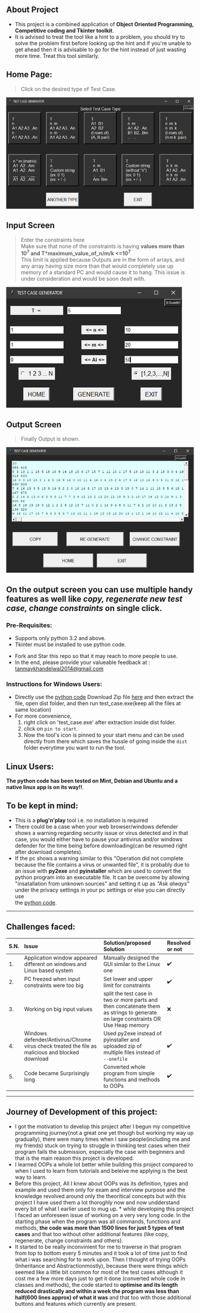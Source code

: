
## About Project  
* This project is a combined application of **Object Oriented Programming, Competitive coding and Tkinter toolkit**.  
* It is advised to treat the tool like a hint to a problem, you should try to solve the problem first before looking up the hint and if you're unable to get ahead 
then it is advisable to go for the hint instead of just wasting more time. Treat this tool similarly.  
  
## Home Page: 
> Click on the desired type of Test Case.  
  
![Home Page](../public/readme/Home.png)
## Input Screen  
> Enter the constraints here  
Make sure that none of the constraints is having **values more than 10<sup>7</sup> and T*maximum_value_of_n/m/k <=10<sup>7</sup>**   
> This limit is applied because Outputs are in the form of arrays, and any array having size more than that would completely use up memory of
> a standard PC and would cause it to hang. This issue is under consideration and would be soon dealt with.  
  
![Input Screen](../public/readme/input_screen.png)  
## Output Screen  
> Finally Output is shown.  
  
![Output Screen](../public/readme/Output_screen.png)  
  
On the output screen you can use multiple handy features as well like **_copy, regenerate new test case, change constraints_**
on single click.  
------------------------------  
### Pre-Requisites:  
- Supports only python 3.2 and above.
- Tkinter must be installed to use python code. 
* Fork and Star this repo so that it may reach to more people to use.  
* In the end, please provide your valueable feedback at : tanmaykhandelwal2014@gmail.com  

### Instructions for Windows Users:  
* Directly use the [python code](https://github.com/Tanmay-901/test-case-generator/blob/master/final_release/test_case.py) Download Zip file [here](https://github.com/Tanmay-901/test-case-generator/raw/master/test_case.zip) and then extract 
the file, open dist folder, and then run test_case.exe(keep all the files at same location)
* For more convenience,
  1. right click on 'test_case.exe' after extraction inside dist folder.
  2. click on `pin to start`.
  3. Now the tool's icon is pinned to your start menu and can be used directly from there which saves the hussle of going 
    inside the `dist` folder everytime you want to run the tool.

## Linux Users:
**The python code has been tested on Mint, Debian and Ubuntu and a native linux app is on its way!!**.  

## To be kept in mind:
* This is a **plug'n'play** tool i.e. no installation is required
* There could be a case when your web browser/windows defender shows a warning regarding security issue or virus
detected and in that case, you would either have to pause your antivirus and/or windows defender for the time being before downloading(can be resumed
right after download completes).
* If the pc shows a warning similar to this "Operation did not complete because the file contains a virus or unwanted file", it is 
probably due to an issue with **py2exe** and **pyinstaller** which are used to convert the python program into an executable file. It can be overcome by 
allowing "insatallation from unknown sources" and setting it up as _"Ask always"_ under the privacy settings in your pc settings or else you can directly use  
the [python code](https://github.com/Tanmay-901/test-case-generator/blob/master/final_release/test_case.py).  

------------------------
## Challenges faced:  
| S.N. | Issue | Solution/proposed Solution |Resolved or not |
|:-----| :----- | :--------------- | :------------- |
| 1.   | Application window appeared different on windows and Linux based system  | Manually designed the GUI similar to the Linux one| :heavy_check_mark: |
| 2.   | PC freezed when input constraints were too big | Set lower and upper limit for constraints | :heavy_check_mark: |
| 3.   | Working on big input values | split the test case in two or more parts and then concatenate them as strings to generate on large constraints OR Use Heap memory| :x: |
| 4.   | Windows defender/Antivirus/Chrome virus check treated the file as malicious and blocked download | Used py2exe instead of pyinstaller and uploaded zip of multiple files instead of `--onefile` | :heavy_check_mark: |
| 5.   | Code became Surprisingly long| Converted whole program from simple functions and methods to OOPs | :heavy_check_mark: |

------------------------
## Journey of Development of this project:  
* I got the motivation to develop this project after I begun my competitive programming journey(not a great one yet though but working my way up gradually), 
there were many times when I saw people(including me and my friends) stuck on trying to struggle in thinking test cases when their program 
fails the submission, especially the case with beginners and that is the main reason this project is developed.
* I learned OOPs a whole lot better while building this project compared to when I used to learn from tutorials and beleive me applying is the best way to learn.
* Before this project, All I knew about OOPs was its definition, types and example and used them only for exam and interview purpose and the knowledge revolved around only the theoritical concepts but with this project I have used them a lot thoroghly now and now undderstand every bit of what I earlier used to mug up.   * while developing this project I faced an unforeseen issue of working on a very very long code. In the starting phase when the program was all
commands, functions and methods, **the code was more than 1500 lines for just 5 types of test cases** and that too without other additional features 
(like copy, regenerate, change constraints and others).
* It started to be really inconvinient for me to traverse in that program from top to bottom every 5 minutes and it took a lot of time just
to find what i was searching for to work upon. Then I thought of trying OOPs (Inheritance and Abstractionmostly), because there were things which 
seemed like a little bit common for most of the test cases although it cost me a few more days just to get it done (converted whole code in 
classes and methods), the code started to **optimise and its length reduced drastically and within a week the program was less than 
half(600 lines approx) of what it was** and that too with those additional buttons and features which currently are present.  
